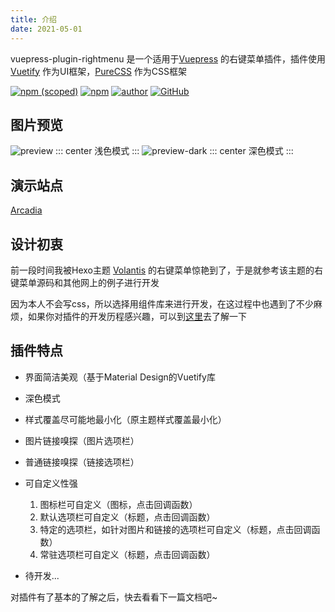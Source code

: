 ```yaml
---
title: 介绍
date: 2021-05-01
---
```

vuepress-plugin-rightmenu 是一个适用于[Vuepress](https://v1.vuepress.vuejs.org/zh/) 的右键菜单插件，插件使用 [Vuetify](https://github.com/vuetifyjs/vuetify) 作为UI框架，[PureCSS](https://github.com/pure-css/pure) 作为CSS框架

[![npm (scoped)](https://img.shields.io/npm/v/@zolyn/vuepress-plugin-rightmenu?style=flat-square)](https://npmjs.com/package/@zolyn/vuepress-plugin-rightmenu) [![npm](https://img.shields.io/npm/dw/@zolyn/vuepress-plugin-rightmenu?style=flat-square)](https://npmjs.com/package/@zolyn/vuepress-plugin-rightmenu) [![author](https://img.shields.io/badge/author-Zorin-9cf?style=flat-square&logo=github)](https://github.com/Zolyn) [![GitHub](https://img.shields.io/github/license/Zolyn/vuepress-plugin-rightmenu?style=flat-square)](https://github.com/Zolyn/vuepress-plugin-rightmenu)

## 图片预览
![preview](https://cdn.jsdelivr.net/gh/Zolyn/StaticFiles@2021.5.1-release.0/vuepress/images/rightmenu/preview.png)
::: center
浅色模式
:::
![preview-dark](https://cdn.jsdelivr.net/gh/Zolyn/StaticFiles@2021.5.1-release.0/vuepress/images/rightmenu/preview-dark.png)
::: center
深色模式
:::

## 演示站点
[Arcadia](https://blog.zorinchan.icu)

## 设计初衷
前一段时间我被Hexo主题 [Volantis](https://github.com/volantis-x/hexo-theme-volantis) 的右键菜单惊艳到了，于是就参考该主题的右键菜单源码和其他网上的例子进行开发

因为本人不会写css，所以选择用组件库来进行开发，在这过程中也遇到了不少麻烦，如果你对插件的开发历程感兴趣，可以到[这里]()去了解一下

## 插件特点
- 界面简洁美观（基于Material Design的Vuetify库
- 深色模式
- 样式覆盖尽可能地最小化（原主题样式覆盖最小化）
- 图片链接嗅探（图片选项栏）
- 普通链接嗅探（链接选项栏）
- 可自定义性强
    1. 图标栏可自定义（图标，点击回调函数）
    2. 默认选项栏可自定义（标题，点击回调函数）
    3. 特定的选项栏，如针对图片和链接的选项栏可自定义（标题，点击回调函数）
    4. 常驻选项栏可自定义（标题，点击回调函数）

- 待开发...

对插件有了基本的了解之后，快去看看下一篇文档吧~
